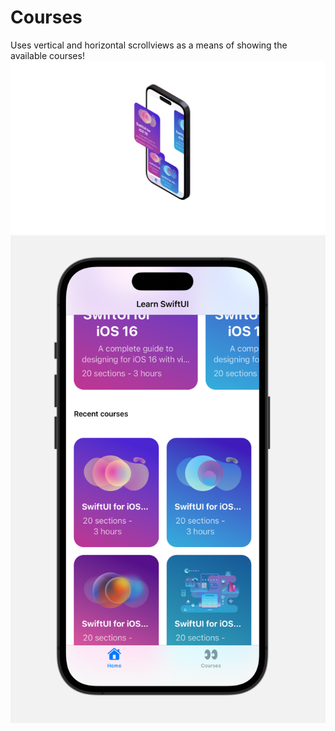 # Courses
Uses vertical and horizontal scrollviews as a means of showing the available courses! <br>
![Courses 3D Rendering](Courses3D.png)
![Courses Screenshot](CoursesSS.png)

